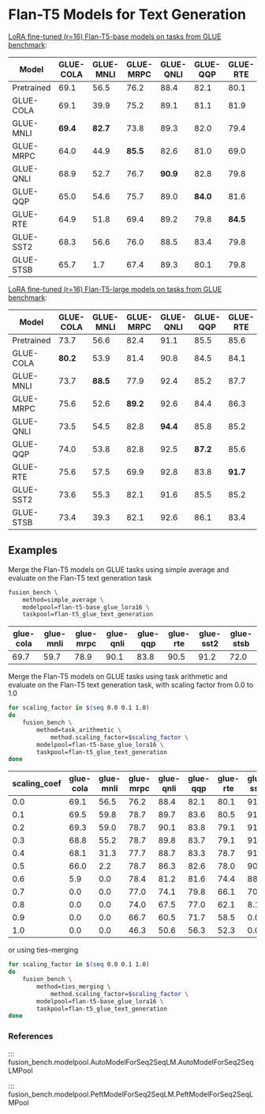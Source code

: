 # Flan-T5 Models for Text Generation

[LoRA fine-tuned (r=16) Flan-T5-base models on tasks from GLUE benchmark](https://huggingface.co/collections/tanganke/flan-t5-base-models-fine-tuned-lora-16-on-glue-benchmark-664eb5848e43ee411fa086f4):

| Model      | GLUE-COLA | GLUE-MNLI | GLUE-MRPC | GLUE-QNLI | GLUE-QQP | GLUE-RTE | GLUE-SST2 | GLUE-STSB |
| ---------- | --------- | --------- | --------- | --------- | -------- | -------- | --------- | --------- |
| Pretrained | 69.1      | 56.5      | 76.2      | 88.4      | 82.1     | 80.1     | 91.2      | 62.2      |
| GLUE-COLA  | 69.1      | 39.9      | 75.2      | 89.1      | 81.1     | 81.9     | 90.7      | 54.0      |
| GLUE-MNLI  | **69.4**  | **82.7**  | 73.8      | 89.3      | 82.0     | 79.4     | 90.9      | 68.1      |
| GLUE-MRPC  | 64.0      | 44.9      | **85.5**  | 82.6      | 81.0     | 69.0     | 88.6      | 73.6      |
| GLUE-QNLI  | 68.9      | 52.7      | 76.7      | **90.9**  | 82.8     | 79.8     | 91.5      | 68.9      |
| GLUE-QQP   | 65.0      | 54.6      | 75.7      | 89.0      | **84.0** | 81.6     | 90.7      | 75.3      |
| GLUE-RTE   | 64.9      | 51.8      | 69.4      | 89.2      | 79.8     | **84.5** | 90.6      | 70.1      |
| GLUE-SST2  | 68.3      | 56.6      | 76.0      | 88.5      | 83.4     | 79.8     | **92.9**  | 62.6      |
| GLUE-STSB  | 65.7      | 1.7       | 67.4      | 89.3      | 80.1     | 79.8     | 90.8      | **87.4**  |

[LoRA fine-tuned (r=16) Flan-T5-large models on tasks from GLUE benchmark](https://huggingface.co/collections/tanganke/flan-t5-large-models-fine-tuned-lora-16-on-glue-benchmark-664f2c8835234513c563d087):


| Model      | GLUE-COLA | GLUE-MNLI | GLUE-MRPC | GLUE-QNLI | GLUE-QQP | GLUE-RTE | GLUE-SST2 | GLUE-STSB |
| ---------- | --------- | --------- | --------- | --------- | -------- | -------- | --------- | --------- |
| Pretrained | 73.7      | 56.6      | 82.4      | 91.1      | 85.5     | 85.6     | 94.3      | 87.5      |
| GLUE-COLA  | **80.2**  | 53.9      | 81.4      | 90.8      | 84.5     | 84.1     | 93.9      | 87.1      |
| GLUE-MNLI  | 73.7      | **88.5**  | 77.9      | 92.4      | 85.2     | 87.7     | 94.4      | 86.7      |
| GLUE-MRPC  | 75.6      | 52.6      | **89.2**  | 92.6      | 84.4     | 86.3     | 94.3      | 86.3      |
| GLUE-QNLI  | 73.5      | 54.5      | 82.8      | **94.4**  | 85.8     | 85.2     | 93.7      | 87.1      |
| GLUE-QQP   | 74.0      | 53.8      | 82.8      | 92.5      | **87.2** | 85.6     | 94.5      | 88.3      |
| GLUE-RTE   | 75.6      | 57.5      | 69.9      | 92.8      | 83.8     | **91.7** | 94.6      | 86.0      |
| GLUE-SST2  | 73.6      | 55.3      | 82.1      | 91.6      | 85.5     | 85.2     | **95.2**  | 86.9      |
| GLUE-STSB  | 73.4      | 39.3      | 82.1      | 92.6      | 86.1     | 83.4     | 94.0      | **90.9**  |

## Examples

Merge the Flan-T5 models on GLUE tasks using simple average and evaluate on the Flan-T5 text generation task

```bash
fusion_bench \
    method=simple_average \
    modelpool=flan-t5-base_glue_lora16 \
    taskpool=flan-t5_glue_text_generation
```

| glue-cola | glue-mnli | glue-mrpc | glue-qnli | glue-qqp | glue-rte | glue-sst2 | glue-stsb |
| --------- | --------- | --------- | --------- | -------- | -------- | --------- | --------- |
| 69.7      | 59.7      | 78.9      | 90.1      | 83.8     | 90.5     | 91.2      | 72.0      |


Merge the Flan-T5 models on GLUE tasks using task arithmetic and evaluate on the Flan-T5 text generation task, with scaling factor from 0.0 to 1.0

```bash
for scaling_factor in $(seq 0.0 0.1 1.0)
do
    fusion_bench \
        method=task_arithmetic \
            method.scaling_factor=$scaling_factor \
        modelpool=flan-t5-base_glue_lora16 \
        taskpool=flan-t5_glue_text_generation
done
```

| scaling_coef | glue-cola | glue-mnli | glue-mrpc | glue-qnli | glue-qqp | glue-rte | glue-sst2 | glue-stsb |
| ------------ | --------- | --------- | --------- | --------- | -------- | -------- | --------- | --------- |
| 0.0          | 69.1      | 56.5      | 76.2      | 88.4      | 82.1     | 80.1     | 91.2      | 62.2      |
| 0.1          | 69.5      | 59.8      | 78.7      | 89.7      | 83.6     | 80.5     | 91.1      | 70.7      |
| 0.2          | 69.3      | 59.0      | 78.7      | 90.1      | 83.8     | 79.1     | 91.5      | 72.9      |
| 0.3          | 68.8      | 55.2      | 78.7      | 89.8      | 83.7     | 79.1     | 91.5      | 72.4      |
| 0.4          | 68.1      | 31.3      | 77.7      | 88.7      | 83.3     | 78.7     | 91.2      | 68.9      |
| 0.5          | 66.0      | 2.2       | 78.7      | 86.3      | 82.6     | 78.0     | 90.4      | 74.2      |
| 0.6          | 5.9       | 0.0       | 78.4      | 81.2      | 81.6     | 74.4     | 88.2      | 74.9      |
| 0.7          | 0.0       | 0.0       | 77.0      | 74.1      | 79.8     | 66.1     | 70.8      | 74.7      |
| 0.8          | 0.0       | 0.0       | 74.0      | 67.5      | 77.0     | 62.1     | 8.1       | 72.5      |
| 0.9          | 0.0       | 0.0       | 66.7      | 60.5      | 71.7     | 58.5     | 0.0       | 71.6      |
| 1.0          | 0.0       | 0.0       | 46.3      | 50.6      | 56.3     | 52.3     | 0.0       | 69.8      |

or using ties-merging

```bash
for scaling_factor in $(seq 0.0 0.1 1.0)
do
    fusion_bench \
        method=ties_merging \
            method.scaling_factor=$scaling_factor \
        modelpool=flan-t5-base_glue_lora16 \
        taskpool=flan-t5_glue_text_generation
done
```

### References

::: fusion_bench.modelpool.AutoModelForSeq2SeqLM.AutoModelForSeq2SeqLMPool

::: fusion_bench.modelpool.PeftModelForSeq2SeqLM.PeftModelForSeq2SeqLMPool
